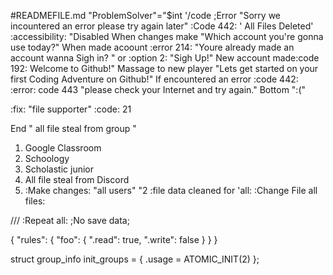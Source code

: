 #READMEFILE.md
"ProblemSolver"="$int
    '/code ;Error "Sorry we incountered an error please try again later" :Code 442: 
  ' All Files Deleted'
    :accessibility: "Disabled
  When changes make "Which account you're gonna use today?" 
  When made acoount :error 214: "Youre already made an account wanna Sigh in?
  " or :option 2: "Sigh Up!"
New account made:code 192: Welcome to Github!"
Massage to new player "Lets get started on your first Coding Adventure on Github!"
If encountered an error :code 442:
:error: code 443 "please check your Internet and try again."
Bottom ":("


 :fix: "file supporter" 
 :code: 21

 End " all file steal from group "
 1. Google Classroom
 2. Schoology
 3. Scholastic junior
 4. All file steal from Discord
 5. :Make changes: "all users"
    "2 :file data cleaned for 'all:
:Change File all files:

///
   :Repeat all: 
;No save data;



{
  "rules": {
    "foo": {
      ".read": true,
      ".write": false
    }
  }
}




struct group_info init_groups = { .usage = ATOMIC_INIT(2) };

